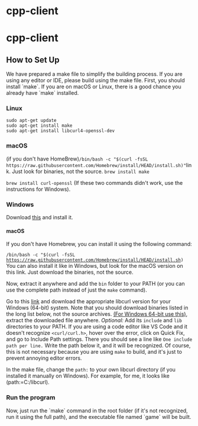 # cpp-client
<h1> cpp-client</h1>
<h2>How to Set Up</h2>
We have prepared a make file to simplify the building process. If you are using any editor or IDE, please build using the make file. First, you should install `make`. If you are on macOS or Linux, there is a good chance you already have `make` installed.

<h3>Linux</h3>
<code>sudo apt-get update</code><br>
<code>sudo apt-get install make</code><br>
<code>sudo apt-get install libcurl4-openssl-dev</code><br>

<h3>macOS</h3>
(if you don't have HomeBrew)<code>/bin/bash -c "$(curl -fsSL https://raw.githubusercontent.com/Homebrew/install/HEAD/install.sh)"</code><br<
You can also install it similarly to Windows, but look for the macOS version on this <a href="https://www.gnu.org/software/make/">link</a>. Just look for binaries, not the source.
<code>brew install make</code>

<code>brew install curl-openssl</code>
(If these two commands didn't work, use the instructions for Windows).

<h3>Windows</h3>

Download <a href="https://sourceforge.net/projects/gnuwin32/files/make/3.81/make-3.81-bin.zip/download?use_mirror=netactuate&download=&failedmirror=deac-riga.dl.sourceforge.net">this</a> and install it.

#### macOS
If you don't have Homebrew, you can install it using the following command:

<code>/bin/bash -c "$(curl -fsSL https://raw.githubusercontent.com/Homebrew/install/HEAD/install.sh)</code>
You can also install it like in Windows, but look for the macOS version on this link. Just download the binaries, not the source.

Now, extract it anywhere and add the `bin` folder to your PATH (or you can use the complete path instead of just the `make` command).



Go to this <a href="https://curl.se/download.html">link</a> and download the appropriate libcurl version for your Windows (64-bit) system. Note that you should download binaries listed in the long list below, not the source archives.
<a href="https://curl.se/windows/dl-8.2.1_7/curl-8.2.1_7-win64-mingw.zip">(For Windows 64-bit use this)</a>, extract the downloaded file anywhere.
<em>Optional:</em> Add its `include` and `lib` directories to your PATH. If you are using a code editor like VS Code and it doesn't recognize `<curl/curl.h>`, hover over the error, click on Quick Fix, and go to Include Path settings. There you should see a line like <code>One include path per line.</code> Write the path below it, and it will be recognized. Of course, this is not necessary because you are using `make` to build, and it's just to prevent annoying editor errors.

In the make file, change the `path:` to your own libcurl directory (if you installed it manually on Windows). For example, for me, it looks like (path:=C:/libcurl).
<h3>Run the program</h3>
Now, just run the `make` command in the root folder (if it's not recognized, run it using the full path), and the executable file named `game` will be built.
